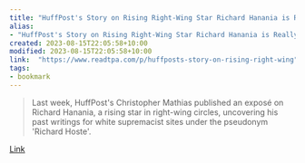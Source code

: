 ```yaml
---
title: "HuffPost's Story on Rising Right-Wing Star Richard Hanania is Really About Culture Rot"
alias:
- "HuffPost's Story on Rising Right-Wing Star Richard Hanania is Really About Culture Rot"
created: 2023-08-15T22:05:58+10:00
modified: 2023-08-15T22:05:58+10:00
link:  "https://www.readtpa.com/p/huffposts-story-on-rising-right-wing"
tags:
- bookmark
---
```


> Last week, HuffPost's Christopher Mathias published an exposé on Richard Hanania, a rising star in right-wing circles, uncovering his past writings for white supremacist sites under the pseudonym 'Richard Hoste'.

[Link](https://www.readtpa.com/p/huffposts-story-on-rising-right-wing)
